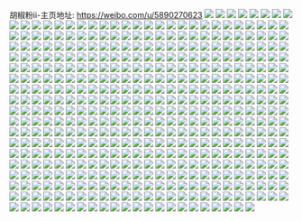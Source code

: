 胡椒粉ii-主页地址: https://weibo.com/u/5890270623 
![](https://wx4.sinaimg.cn/mw2000/006qCYsTgy1h9kt9jxb2ij324x2uk4qs.jpg) 
![](https://wx4.sinaimg.cn/mw2000/006qCYsTgy1h9kt9mw8ahj32c03404qu.jpg) 
![](https://wx4.sinaimg.cn/mw2000/006qCYsTgy1h9kt9hlhpkj32c0340qva.jpg) 
![](https://wx4.sinaimg.cn/mw2000/006qCYsTgy1h9kt9wkk4uj32c03404qr.jpg) 
![](https://wx4.sinaimg.cn/mw2000/006qCYsTgy1h9kt9yufm5j32c0340qv7.jpg) 
![](https://wx4.sinaimg.cn/mw2000/006qCYsTgy1h9kt9eafwaj32c03404qr.jpg) 
![](https://wx4.sinaimg.cn/mw2000/006qCYsTgy1h9kta0xnn4j32c0340qv6.jpg) 
![](https://wx4.sinaimg.cn/mw2000/006qCYsTgy1h8tg14i1ljj32c0340nnf.jpg) 
![](https://wx4.sinaimg.cn/mw2000/006qCYsTgy1h801ask1x7j33402c0e83.jpg) 
![](https://wx4.sinaimg.cn/mw2000/006qCYsTgy1h801avywumj32c03404qq.jpg) 
![](https://wx4.sinaimg.cn/mw2000/006qCYsTgy1h801be5ppuj31sc2e6u0x.jpg) 
![](https://wx4.sinaimg.cn/mw2000/006qCYsTgy1h801bifdo8j33402c0qv5.jpg) 
![](https://wx4.sinaimg.cn/mw2000/006qCYsTgy1h7y38s5238j31lp2ukx6p.jpg) 
![](https://wx4.sinaimg.cn/mw2000/006qCYsTgy1h7y38qcumfj32c0340hdw.jpg) 
![](https://wx4.sinaimg.cn/mw2000/006qCYsTgy1h7y38bka9yj31nl2xxqv6.jpg) 
![](https://wx4.sinaimg.cn/mw2000/006qCYsTgy1h7svhq6y13j32c03404qr.jpg) 
![](https://wx4.sinaimg.cn/mw2000/006qCYsTgy1h7sv2fehdnj32c03404qt.jpg) 
![](https://wx4.sinaimg.cn/mw2000/006qCYsTgy1h7sv2iiv0qj32c0340u10.jpg) 
![](https://wx4.sinaimg.cn/mw2000/006qCYsTgy1h7sv2y7q5aj32dc35s4qv.jpg) 
![](https://wx4.sinaimg.cn/mw2000/006qCYsTgy1h7sv2u0tnoj32dc35se85.jpg) 
![](https://wx4.sinaimg.cn/mw2000/006qCYsTgy1h7sv32dif2j31sc2dsu0y.jpg) 
![](https://wx4.sinaimg.cn/mw2000/006qCYsTgy1h7sv2moa2zj32dc35sqv7.jpg) 
![](https://wx4.sinaimg.cn/mw2000/006qCYsTgy1h7sv38fqnyj32dc35sx6q.jpg) 
![](https://wx4.sinaimg.cn/mw2000/006qCYsTgy1h7sv3befkdj32dc35se84.jpg) 
![](https://wx4.sinaimg.cn/mw2000/006qCYsTgy1h7sv368b1oj32eo37k7wj.jpg) 
![](https://wx4.sinaimg.cn/mw2000/006qCYsTgy1h6vm6r45b7j32c0340x6s.jpg) 
![](https://wx4.sinaimg.cn/mw2000/006qCYsTgy1h6vm6t67buj31sc2dshdv.jpg) 
![](https://wx4.sinaimg.cn/mw2000/006qCYsTgy1h6vm6v55llj32c0340kjn.jpg) 
![](https://wx4.sinaimg.cn/mw2000/006qCYsTgy1h6p3v0lx16j30u0140jxe.jpg) 
![](https://wx4.sinaimg.cn/mw2000/006qCYsTgy1h6p3uzzuhcj30pp0ppdmi.jpg) 
![](https://wx4.sinaimg.cn/mw2000/006qCYsTgy1h6p3uz65j6j30vb15rk9u.jpg) 
![](https://wx4.sinaimg.cn/mw2000/006qCYsTgy1h6p3uucm1wj30rk10r40i.jpg) 
![](https://wx4.sinaimg.cn/mw2000/006qCYsTgy1h6p3uvjfbwj30x7189ncj.jpg) 
![](https://wx4.sinaimg.cn/mw2000/006qCYsTgy1h6p3uxkzg3j30v20v2nao.jpg) 
![](https://wx4.sinaimg.cn/mw2000/006qCYsTgy1h6p3upjnufj311w1ei7kx.jpg) 
![](https://wx4.sinaimg.cn/mw2000/006qCYsTgy1h6p3uryqwdj319i1oo1kx.jpg) 
![](https://wx4.sinaimg.cn/mw2000/006qCYsTgy1h6p3utl8x8j31kt23nwl9.jpg) 
![](https://wx4.sinaimg.cn/mw2000/006qCYsTgy1h6p3v31u6jj32c0340kjm.jpg) 
![](https://wx4.sinaimg.cn/mw2000/006qCYsTgy1h69nd0rzy4j321n2q74qr.jpg) 
![](https://wx4.sinaimg.cn/mw2000/006qCYsTgy1h69nctli17j32c0340kjm.jpg) 
![](https://wx4.sinaimg.cn/mw2000/006qCYsTgy1h69nd2r3jej31va2hq7wi.jpg) 
![](https://wx4.sinaimg.cn/mw2000/006qCYsTgy1h69nd57s9sj32c033v7rq.jpg) 
![](https://wx4.sinaimg.cn/mw2000/006qCYsTgy1h69nddjgi7j32c0340x6s.jpg) 
![](https://wx4.sinaimg.cn/mw2000/006qCYsTgy1h69nda8c2xj32c03401kz.jpg) 
![](https://wx4.sinaimg.cn/mw2000/006qCYsTgy1h69ndoe6tgj30ww1dcttf.jpg) 
![](https://wx4.sinaimg.cn/mw2000/006qCYsTgy1h69ndgpbtej32c0340hdv.jpg) 
![](https://wx4.sinaimg.cn/mw2000/006qCYsTgy1h69ndk62ypj32c0340npg.jpg) 
![](https://wx4.sinaimg.cn/mw2000/006qCYsTgy1h69ndmc9uxj30ww1dc7k4.jpg) 
![](https://wx4.sinaimg.cn/mw2000/006qCYsTgy1h661wnkad3j32c0340hdv.jpg) 
![](https://wx4.sinaimg.cn/mw2000/006qCYsTgy1h661shgtz6j32c0340x6q.jpg) 
![](https://wx4.sinaimg.cn/mw2000/006qCYsTgy1h661snfuvrj32c0340e82.jpg) 
![](https://wx4.sinaimg.cn/mw2000/006qCYsTgy1h661wqqvyfj32c0340kjn.jpg) 
![](https://wx4.sinaimg.cn/mw2000/006qCYsTgy1h661xw00f4j32dq36c1l0.jpg) 
![](https://wx4.sinaimg.cn/mw2000/006qCYsTgy1h661xqzg09j326x2x8x6s.jpg) 
![](https://wx4.sinaimg.cn/mw2000/006qCYsTgy1h661sjlvadj32c0340u0z.jpg) 
![](https://wx4.sinaimg.cn/mw2000/006qCYsTgy1h661wtms3hj33402c0hdv.jpg) 
![](https://wx4.sinaimg.cn/mw2000/006qCYsTgy1h661xxqlmej32c0340kjn.jpg) 
![](https://wx4.sinaimg.cn/mw2000/006qCYsTgy1h661sm7h6wj31j31j3wyv.jpg) 
![](https://wx4.sinaimg.cn/mw2000/006qCYsTgy1h661slll2qj32c0340kjm.jpg) 
![](https://wx4.sinaimg.cn/mw2000/006qCYsTly1h5mrgesqu2j322m2rihdu.jpg) 
![](https://wx4.sinaimg.cn/mw2000/006qCYsTly1h5mrgcu7mzj32c0340x6q.jpg) 
![](https://wx4.sinaimg.cn/mw2000/006qCYsTly1h5mrgigqa2j32c0340e84.jpg) 
![](https://wx4.sinaimg.cn/mw2000/006qCYsTly1h5mrgayre7j32c0340b2b.jpg) 
![](https://wx4.sinaimg.cn/mw2000/006qCYsTly1h5mrcrwhd6j31sc2dsnpf.jpg) 
![](https://wx4.sinaimg.cn/mw2000/006qCYsTly1h5mrcss0ixj30t1193tsb.jpg) 
![](https://wx4.sinaimg.cn/mw2000/006qCYsTly1h5mrcpwvt9j32c0340npg.jpg) 
![](https://wx4.sinaimg.cn/mw2000/006qCYsTly1h5mrcwcjdrj31vi2i0kjm.jpg) 
![](https://wx4.sinaimg.cn/mw2000/006qCYsTly1h5mrcuodorj31o02yo1l0.jpg) 
![](https://wx4.sinaimg.cn/mw2000/006qCYsTly1h5mrdman52j32c0340u10.jpg) 
![](https://wx4.sinaimg.cn/mw2000/006qCYsTly1h5mrcywkopj32c0340hdv.jpg) 
![](https://wx4.sinaimg.cn/mw2000/006qCYsTly1h5mrd0p605j33402c0hdu.jpg) 
![](https://wx4.sinaimg.cn/mw2000/006qCYsTly1h5mrcn83skj32c0340npe.jpg) 
![](https://wx4.sinaimg.cn/mw2000/006qCYsTgy1h3cus53lm4j31sc2ds4qp.jpg) 
![](https://wx4.sinaimg.cn/mw2000/006qCYsTgy1h3cus1dc5ej312v1ftn8m.jpg) 
![](https://wx4.sinaimg.cn/mw2000/006qCYsTgy1h3cus71uvbj32c0340u0x.jpg) 
![](https://wx4.sinaimg.cn/mw2000/006qCYsTgy1h3cusgxtn7j32c0340e82.jpg) 
![](https://wx4.sinaimg.cn/mw2000/006qCYsTgy1h3cus3jwtjj31sc2ds1ky.jpg) 
![](https://wx4.sinaimg.cn/mw2000/006qCYsTgy1h3cusk56qhj32c03407wi.jpg) 
![](https://wx4.sinaimg.cn/mw2000/006qCYsTgy1h3cusmm5zlj32c0340e81.jpg) 
![](https://wx4.sinaimg.cn/mw2000/006qCYsTgy1h3cus97q1dj33402c0e83.jpg) 
![](https://wx4.sinaimg.cn/mw2000/006qCYsTgy1h1dxshlniyj30wi0vw777.jpg) 
![](https://wx4.sinaimg.cn/mw2000/006qCYsTgy1h1dxsgvxycj33402c0npd.jpg) 
![](https://wx4.sinaimg.cn/mw2000/006qCYsTgy1h1dxz3i9v1j30wi1ycgtq.jpg) 
![](https://wx4.sinaimg.cn/mw2000/006qCYsTgy1h0xtmc4zwjj31sc2dsu0y.jpg) 
![](https://wx4.sinaimg.cn/mw2000/006qCYsTgy1h0xtmay0idj31sc2dsu0y.jpg) 
![](https://wx4.sinaimg.cn/mw2000/006qCYsTgy1h0xtm9g3i6j31cb20gqv5.jpg) 
![](https://wx4.sinaimg.cn/mw2000/006qCYsTgy1h0xtml1qtdj32c0340x6p.jpg) 
![](https://wx4.sinaimg.cn/mw2000/006qCYsTgy1h0xtmm2rx3j33402c0u0x.jpg) 
![](https://wx4.sinaimg.cn/mw2000/006qCYsTgy1h0xtmhvurij32c03401kz.jpg) 
![](https://wx4.sinaimg.cn/mw2000/006qCYsTgy1h0xtmgmyyyj32c0340x6t.jpg) 
![](https://wx4.sinaimg.cn/mw2000/006qCYsTgy1h0xtmjovkmj32c0340u0z.jpg) 
![](https://wx4.sinaimg.cn/mw2000/006qCYsTgy1h0xtmeg0x8j32c03401l1.jpg) 
![](https://wx4.sinaimg.cn/mw2000/006qCYsTgy1gw6vqdzg0wj32c0340u0z.jpg) 
![](https://wx4.sinaimg.cn/mw2000/006qCYsTgy1gw6vqibdnuj32c0340npf.jpg) 
![](https://wx4.sinaimg.cn/mw2000/006qCYsTgy1gw6vqkx3z3j32c0340x6r.jpg) 
![](https://wx4.sinaimg.cn/mw2000/006qCYsTgy1gw6vqgi8m0j32c0340x6r.jpg) 
![](https://wx4.sinaimg.cn/mw2000/006qCYsTgy1gvqkglizn0j63402c0b2b02.jpg) 
![](https://wx4.sinaimg.cn/mw2000/006qCYsTgy1gvqkgrybekj61dc0ww7a202.jpg) 
![](https://wx4.sinaimg.cn/mw2000/006qCYsTgy1gvqkgn4n8nj63402c01kz02.jpg) 
![](https://wx4.sinaimg.cn/mw2000/006qCYsTgy1gvqkgoakx8j63402c0x6p02.jpg) 
![](https://wx4.sinaimg.cn/mw2000/006qCYsTgy1gvqkgj63ewj63242al4qr02.jpg) 
![](https://wx4.sinaimg.cn/mw2000/006qCYsTgy1gvqkgqigcjj63402c07wi02.jpg) 
![](https://wx4.sinaimg.cn/mw2000/006qCYsTgy1gvqkgtuy2yj63401r01kz02.jpg) 
![](https://wx4.sinaimg.cn/mw2000/006qCYsTgy1gvqkgk5a9rj63402c0hdt02.jpg) 
![](https://wx4.sinaimg.cn/mw2000/006qCYsTgy1gvqkgv5cz0j62tc240npe02.jpg) 
![](https://wx4.sinaimg.cn/mw2000/006qCYsTgy1gv4ecrw33wj63402c0x6q02.jpg) 
![](https://wx4.sinaimg.cn/mw2000/006qCYsTgy1gv4ec7jq7kj63402c0qv502.jpg) 
![](https://wx4.sinaimg.cn/mw2000/006qCYsTgy1gv4ebmdywnj62c034tqv702.jpg) 
![](https://wx4.sinaimg.cn/mw2000/006qCYsTgy1gv4ecnytlkj63402c01kz02.jpg) 
![](https://wx4.sinaimg.cn/mw2000/006qCYsTgy1gv4ebpe4f9j63402c0hdv02.jpg) 
![](https://wx4.sinaimg.cn/mw2000/006qCYsTgy1gv4ebt6fvvj63402c07wi02.jpg) 
![](https://wx4.sinaimg.cn/mw2000/006qCYsTgy1gv4eby622qj62c03401l002.jpg) 
![](https://wx4.sinaimg.cn/mw2000/006qCYsTgy1gv4eckrog4j62c0340kjo02.jpg) 
![](https://wx4.sinaimg.cn/mw2000/006qCYsTgy1gv4ecg4q9kj62c03407wi02.jpg) 
![](https://wx4.sinaimg.cn/mw2000/006qCYsTgy1gv4eertbzhj62c03401kz02.jpg) 
![](https://wx4.sinaimg.cn/mw2000/006qCYsTgy1gv2go6mdkrj61o0280hdt02.jpg) 
![](https://wx4.sinaimg.cn/mw2000/006qCYsTgy1gv2gknvcmej62c033y7wi02.jpg) 
![](https://wx4.sinaimg.cn/mw2000/006qCYsTgy1gv2gkmlxamj62c033ynpe02.jpg) 
![](https://wx4.sinaimg.cn/mw2000/006qCYsTgy1gv2gkl2pi1j61yl2six6p02.jpg) 
![](https://wx4.sinaimg.cn/mw2000/006qCYsTgy1gv2gkzxtjkj62xs27c4qr02.jpg) 
![](https://wx4.sinaimg.cn/mw2000/006qCYsTgy1gv2gkjy61xj626u2x47wi02.jpg) 
![](https://wx4.sinaimg.cn/mw2000/006qCYsTgy1gv2gkvdfkpj62c0340u0y02.jpg) 
![](https://wx4.sinaimg.cn/mw2000/006qCYsTgy1gv2gkp5m5fj63402c07wh02.jpg) 
![](https://wx4.sinaimg.cn/mw2000/006qCYsTgy1gv2gkxwtqyj63402c0u0y02.jpg) 
![](https://wx4.sinaimg.cn/mw2000/006qCYsTgy1gv2go5iperj61o0280e8102.jpg) 
![](https://wx4.sinaimg.cn/mw2000/006qCYsTgy1guxotcj2j4j62c03407wh02.jpg) 
![](https://wx4.sinaimg.cn/mw2000/006qCYsTgy1guxotgrp8bj62c03404qp02.jpg) 
![](https://wx4.sinaimg.cn/mw2000/006qCYsTgy1guxotem3dtj63402c04p802.jpg) 
![](https://wx4.sinaimg.cn/mw2000/006qCYsTgy1guxota5ml0j62c0340npd02.jpg) 
![](https://wx4.sinaimg.cn/mw2000/006qCYsTgy1guomeoivuej62c0340qv602.jpg) 
![](https://wx4.sinaimg.cn/mw2000/006qCYsTgy1guomei2ff2j62c0340b2b02.jpg) 
![](https://wx4.sinaimg.cn/mw2000/006qCYsTgy1guomefgv65j62c0340npe02.jpg) 
![](https://wx4.sinaimg.cn/mw2000/006qCYsTgy1guomejzajmj62c0340b2a02.jpg) 
![](https://wx4.sinaimg.cn/mw2000/006qCYsTgy1guomed61lpj61sc2ds1kz02.jpg) 
![](https://wx4.sinaimg.cn/mw2000/006qCYsTgy1guomf2jhewj62c0340kjl02.jpg) 
![](https://wx4.sinaimg.cn/mw2000/006qCYsTgy1guo70muia3j635s2dcqv502.jpg) 
![](https://wx4.sinaimg.cn/mw2000/006qCYsTgy1guo70kxkloj62c02apkjm02.jpg) 
![](https://wx4.sinaimg.cn/mw2000/006qCYsTgy1guo70lsffoj60u019049m02.jpg) 
![](https://wx4.sinaimg.cn/mw2000/006qCYsTgy1guo70jlk8nj62a12iix6q02.jpg) 
![](https://wx4.sinaimg.cn/mw2000/006qCYsTgy1gudugglq8fj62c0340e8302.jpg) 
![](https://wx4.sinaimg.cn/mw2000/006qCYsTgy1gudug5fqosj62572qgx6q02.jpg) 
![](https://wx4.sinaimg.cn/mw2000/006qCYsTgy1gudug2f696j63402c04qt02.jpg) 
![](https://wx4.sinaimg.cn/mw2000/006qCYsTgy1gscy1qd8syj31sc2dshdu.jpg) 
![](https://wx4.sinaimg.cn/mw2000/006qCYsTgy1gscy1u6veuj32c0340b2a.jpg) 
![](https://wx4.sinaimg.cn/mw2000/006qCYsTgy1gscy60qp2mj31sc2dskjm.jpg) 
![](https://wx4.sinaimg.cn/mw2000/006qCYsTgy1gscy20e2qlj31u728vkjl.jpg) 
![](https://wx4.sinaimg.cn/mw2000/006qCYsTgy1gscy1x1khmj33402c04qq.jpg) 
![](https://wx4.sinaimg.cn/mw2000/006qCYsTgy1gscy22biwgj30rs15oawo.jpg) 
![](https://wx4.sinaimg.cn/mw2000/006qCYsTgy1gscy24fzc5j32c0340x6p.jpg) 
![](https://wx4.sinaimg.cn/mw2000/006qCYsTgy1gscy1oo9q1j33402c0nph.jpg) 
![](https://wx4.sinaimg.cn/mw2000/006qCYsTgy1gscy1rwioaj31sc2dsu0y.jpg) 
![](https://wx4.sinaimg.cn/mw2000/006qCYsTgy1gscy1k6u1qj33402c01l1.jpg) 
![](https://wx4.sinaimg.cn/mw2000/006qCYsTgy1gscy1m2bv7j32c03404qr.jpg) 
![](https://wx4.sinaimg.cn/mw2000/006qCYsTgy1gscya9lkplj32c0340e84.jpg) 
![](https://wx4.sinaimg.cn/mw2000/006qCYsTgy1gscyaz22gbj32c03407wj.jpg) 
![](https://wx4.sinaimg.cn/mw2000/006qCYsTgy1gscyadc9skj32c03401l1.jpg) 
![](https://wx4.sinaimg.cn/mw2000/006qCYsTgy1gs50sn61ztj33402c0kjm.jpg) 
![](https://wx4.sinaimg.cn/mw2000/006qCYsTgy1gs50syvafvj33402c0b2b.jpg) 
![](https://wx4.sinaimg.cn/mw2000/006qCYsTgy1gs50sp5lxsj30mx0ni43z.jpg) 
![](https://wx4.sinaimg.cn/mw2000/006qCYsTgy1gs50ryeygjj31tp2f91ky.jpg) 
![](https://wx4.sinaimg.cn/mw2000/006qCYsTgy1gs50sabp67j33402c07wj.jpg) 
![](https://wx4.sinaimg.cn/mw2000/006qCYsTgy1gs50rur8srj62c0340hdu02.jpg) 
![](https://wx4.sinaimg.cn/mw2000/006qCYsTgy1gs50suvbmdj33402c0b2a.jpg) 
![](https://wx4.sinaimg.cn/mw2000/006qCYsTgy1gs5124my2jj33402c01al.jpg) 
![](https://wx4.sinaimg.cn/mw2000/006qCYsTgy1gs50yljxekj31sc2dskjl.jpg) 
![](https://wx4.sinaimg.cn/mw2000/006qCYsTgy1gs1rgys3gej32c0340e83.jpg) 
![](https://wx4.sinaimg.cn/mw2000/006qCYsTgy1gs1rh7s5saj33402c0npe.jpg) 
![](https://wx4.sinaimg.cn/mw2000/006qCYsTgy1gs1rgmyuz8j33402c0hdv.jpg) 
![](https://wx4.sinaimg.cn/mw2000/006qCYsTgy1gs1rgu0ictj33402c0e82.jpg) 
![](https://wx4.sinaimg.cn/mw2000/006qCYsTgy1gs1rhezekhj31o0280u0x.jpg) 
![](https://wx4.sinaimg.cn/mw2000/006qCYsTgy1gs1rhcbdb2j33402c04qq.jpg) 
![](https://wx4.sinaimg.cn/mw2000/006qCYsTgy1gs1rh3yp1kj32c0340kjl.jpg) 
![](https://wx4.sinaimg.cn/mw2000/006qCYsTgy1gs1rh174iaj32c0292b29.jpg) 
![](https://wx4.sinaimg.cn/mw2000/006qCYsTgy1gs1rghomgwj33402c0x6p.jpg) 
![](https://wx4.sinaimg.cn/mw2000/006qCYsTgy1gqtnkukdmvj33402c0x6t.jpg) 
![](https://wx4.sinaimg.cn/mw2000/006qCYsTgy1gqtnkl69zpj33402c07wi.jpg) 
![](https://wx4.sinaimg.cn/mw2000/006qCYsTgy1gqtnkoboi7j33402c0u10.jpg) 
![](https://wx4.sinaimg.cn/mw2000/006qCYsTgy1gqtnif4r4xj33402c0hdu.jpg) 
![](https://wx4.sinaimg.cn/mw2000/006qCYsTgy1gqtni3jhouj32c033ykjm.jpg) 
![](https://wx4.sinaimg.cn/mw2000/006qCYsTgy1gqtni7k8jxj32qd24gx6p.jpg) 
![](https://wx4.sinaimg.cn/mw2000/006qCYsTgy1gqtnkxd0zgj33402c07wj.jpg) 
![](https://wx4.sinaimg.cn/mw2000/006qCYsTgy1gqtnic58duj32ds1sg4qp.jpg) 
![](https://wx4.sinaimg.cn/mw2000/006qCYsTgy1gqtniakwrhj31sc2dsx6p.jpg) 
![](https://wx4.sinaimg.cn/mw2000/006qCYsTgy1gqtnkvtl1kj33402c0b2a.jpg) 
![](https://wx4.sinaimg.cn/mw2000/006qCYsTgy1gqqebjnop8j33402c0b29.jpg) 
![](https://wx4.sinaimg.cn/mw2000/006qCYsTgy1gqqebrg8hcj33402c0e81.jpg) 
![](https://wx4.sinaimg.cn/mw2000/006qCYsTgy1gqqebpsyqlj33402c0e81.jpg) 
![](https://wx4.sinaimg.cn/mw2000/006qCYsTgy1gqqebod3qkj32ds1scb29.jpg) 
![](https://wx4.sinaimg.cn/mw2000/006qCYsTgy1gqqebm7f2zj32jw1wyqv5.jpg) 
![](https://wx4.sinaimg.cn/mw2000/006qCYsTgy1gqqebnie5kj32ds1sce81.jpg) 
![](https://wx4.sinaimg.cn/mw2000/006qCYsTgy1gqqebsq29uj32c0340u0x.jpg) 
![](https://wx4.sinaimg.cn/mw2000/006qCYsTgy1gqqec85t6yj33402c0dqe.jpg) 
![](https://wx4.sinaimg.cn/mw2000/006qCYsTgy1gqqebksa2bj33402c0u0x.jpg) 
![](https://wx4.sinaimg.cn/mw2000/006qCYsTgy1gqqebuifyfj33402c0kjn.jpg) 
![](https://wx4.sinaimg.cn/mw2000/006qCYsTgy1gqqebvv1lrj33402c04qp.jpg) 
![](https://wx4.sinaimg.cn/mw2000/006qCYsTgy1gqqec02erxj33402c0b2a.jpg) 
![](https://wx4.sinaimg.cn/mw2000/006qCYsTgy1gqqec2lhogj33402c0qv5.jpg) 
![](https://wx4.sinaimg.cn/mw2000/006qCYsTgy1gq7u2kucjqj32c71r517t.jpg) 
![](https://wx4.sinaimg.cn/mw2000/006qCYsTgy1gq7u2j7bmyj320y2u5hdt.jpg) 
![](https://wx4.sinaimg.cn/mw2000/006qCYsTgy1gq7u28h0vij33402c0npe.jpg) 
![](https://wx4.sinaimg.cn/mw2000/006qCYsTgy1gq7u2d7rkij32c0340hdu.jpg) 
![](https://wx4.sinaimg.cn/mw2000/006qCYsTgy1gq7u2gm0ggj32c0340qv6.jpg) 
![](https://wx4.sinaimg.cn/mw2000/006qCYsTgy1gq7u2ate1kj33402c01kx.jpg) 
![](https://wx4.sinaimg.cn/mw2000/006qCYsTgy1gq259bk87oj32c0340qv5.jpg) 
![](https://wx4.sinaimg.cn/mw2000/006qCYsTgy1gq259e7oe2j32c0340qv5.jpg) 
![](https://wx4.sinaimg.cn/mw2000/006qCYsTgy1gq259ylk0ej32c0340npd.jpg) 
![](https://wx4.sinaimg.cn/mw2000/006qCYsTgy1gq2599q75xj32c0340u0x.jpg) 
![](https://wx4.sinaimg.cn/mw2000/006qCYsTgy1gq259jdtigj33402c0e81.jpg) 
![](https://wx4.sinaimg.cn/mw2000/006qCYsTgy1gq259hfkr8j32c03407wj.jpg) 
![](https://wx4.sinaimg.cn/mw2000/006qCYsTgy1gq259m3bdej32c0340u0y.jpg) 
![](https://wx4.sinaimg.cn/mw2000/006qCYsTgy1gq259ns2raj31rj2gykjl.jpg) 
![](https://wx4.sinaimg.cn/mw2000/006qCYsTgy1gq259pj8ulj31pf2ed4gl.jpg) 
![](https://wx4.sinaimg.cn/mw2000/006qCYsTgy1gpmvgovqnfj31sg2ds1fq.jpg) 
![](https://wx4.sinaimg.cn/mw2000/006qCYsTgy1gpmvgiiy8bj31qp2bl4k0.jpg) 
![](https://wx4.sinaimg.cn/mw2000/006qCYsTgy1gpmvgm4mczj31l72ds7ok.jpg) 
![](https://wx4.sinaimg.cn/mw2000/006qCYsTgy1gpjfag6xiuj33402c0kjl.jpg) 
![](https://wx4.sinaimg.cn/mw2000/006qCYsTgy1gpjfahr3hyj32c0340e81.jpg) 
![](https://wx4.sinaimg.cn/mw2000/006qCYsTgy1gpjfaej16kj33402c0b29.jpg) 
![](https://wx4.sinaimg.cn/mw2000/006qCYsTgy1gpjfakeqaaj313b17ik19.jpg) 
![](https://wx4.sinaimg.cn/mw2000/006qCYsTgy1gpjfalq41tj31eg1yyb29.jpg) 
![](https://wx4.sinaimg.cn/mw2000/006qCYsTgy1gpjfajpqvnj33402c01ky.jpg) 
![](https://wx4.sinaimg.cn/mw2000/006qCYsTgy1gozqpzwds0j33402c04qr.jpg) 
![](https://wx4.sinaimg.cn/mw2000/006qCYsTgy1gozqm0g8m1j33402c0x6q.jpg) 
![](https://wx4.sinaimg.cn/mw2000/006qCYsTgy1gozql91suaj33402c0x6p.jpg) 
![](https://wx4.sinaimg.cn/mw2000/006qCYsTgy1gozqlgmskpj32801o0e82.jpg) 
![](https://wx4.sinaimg.cn/mw2000/006qCYsTgy1gozqlusuq0j33402c04qq.jpg) 
![](https://wx4.sinaimg.cn/mw2000/006qCYsTgy1gozqlctmc8j32801o01ky.jpg) 
![](https://wx4.sinaimg.cn/mw2000/006qCYsTgy1gozqlqkm9yj33402c01kz.jpg) 
![](https://wx4.sinaimg.cn/mw2000/006qCYsTgy1gozqpuu6dlj31hc0u0quo.jpg) 
![](https://wx4.sinaimg.cn/mw2000/006qCYsTgy1gozqlkpgeaj33402c01ky.jpg) 
![](https://wx4.sinaimg.cn/mw2000/006qCYsTly1gnxseohr3nj31sg2ds1ky.jpg) 
![](https://wx4.sinaimg.cn/mw2000/006qCYsTly1gnxsemq5ggj31sg2dsx6p.jpg) 
![](https://wx4.sinaimg.cn/mw2000/006qCYsTly1gnxsejf36gj31sg2dsx6p.jpg) 
![](https://wx4.sinaimg.cn/mw2000/006qCYsTly1gnxseljwspj31sg2ds1ky.jpg) 
![](https://wx4.sinaimg.cn/mw2000/006qCYsTly1gnxnmf9mixj326i2wp1kz.jpg) 
![](https://wx4.sinaimg.cn/mw2000/006qCYsTly1gnxnmu1morj33402c0b29.jpg) 
![](https://wx4.sinaimg.cn/mw2000/006qCYsTly1gnxnmqlohbj32732xhx6q.jpg) 
![](https://wx4.sinaimg.cn/mw2000/006qCYsTgy1gnna4r5rd6j31uc1acb2e.jpg) 
![](https://wx4.sinaimg.cn/mw2000/006qCYsTgy1gngado6o3dj32c0340e82.jpg) 
![](https://wx4.sinaimg.cn/mw2000/006qCYsTgy1gngaeoqks5j32c03407wh.jpg) 
![](https://wx4.sinaimg.cn/mw2000/006qCYsTgy1gngaf5knb7j33402c0kjl.jpg) 
![](https://wx4.sinaimg.cn/mw2000/006qCYsTgy1gngaeqzhitj32c0340qv5.jpg) 
![](https://wx4.sinaimg.cn/mw2000/006qCYsTgy1gngae9b3a8j31sc2ds7wj.jpg) 
![](https://wx4.sinaimg.cn/mw2000/006qCYsTgy1gngaf8967gj32c0340qv9.jpg) 
![](https://wx4.sinaimg.cn/mw2000/006qCYsTgy1gngaenbu5bj32c0340qv5.jpg) 
![](https://wx4.sinaimg.cn/mw2000/006qCYsTgy1gngaejcf7sj32c0340b2c.jpg) 
![](https://wx4.sinaimg.cn/mw2000/006qCYsTgy1gngadf3xxij32c0340x6t.jpg) 
![](https://wx4.sinaimg.cn/mw2000/006qCYsTgy1gngaeuidu0j30rs224e4u.jpg) 
![](https://wx4.sinaimg.cn/mw2000/006qCYsTgy1gngaet6w2gj33402c01kx.jpg) 
![](https://wx4.sinaimg.cn/mw2000/006qCYsTgy1gngaeznib5j32802yoe84.jpg) 
![](https://wx4.sinaimg.cn/mw2000/006qCYsTgy1gngaf409j6j320q2oye83.jpg) 
![](https://wx4.sinaimg.cn/mw2000/006qCYsTgy1gngaewk3amj33402c04qq.jpg) 
![](https://wx4.sinaimg.cn/mw2000/006qCYsTgy1gngaf21gvxj32c0340kjq.jpg) 
![](https://wx4.sinaimg.cn/mw2000/006qCYsTgy1gngaelxw7zj32o03k0e86.jpg) 
![](https://wx4.sinaimg.cn/mw2000/006qCYsTgy1gngadsrcbqj30on1hc4qp.jpg) 
![](https://wx4.sinaimg.cn/mw2000/006qCYsTgy1gn1711om10j32c0340qv6.jpg) 
![](https://wx4.sinaimg.cn/mw2000/006qCYsTgy1gn170mhe1pj32c0340hdu.jpg) 
![](https://wx4.sinaimg.cn/mw2000/006qCYsTgy1gn16zvvw3yj323l2ss7wi.jpg) 
![](https://wx4.sinaimg.cn/mw2000/006qCYsTgy1gn1708icamj31z42tbb2a.jpg) 
![](https://wx4.sinaimg.cn/mw2000/006qCYsTgy1gn1724px3pj31sg2dskjm.jpg) 
![](https://wx4.sinaimg.cn/mw2000/006qCYsTgy1gn172h8d55j31sg2dsb2a.jpg) 
![](https://wx4.sinaimg.cn/mw2000/006qCYsTgy1gn1719hysdj32c0340hdt.jpg) 
![](https://wx4.sinaimg.cn/mw2000/006qCYsTgy1gn171j8jlfj32c0340kjl.jpg) 
![](https://wx4.sinaimg.cn/mw2000/006qCYsTgy1gn171qxfetj32c0340e81.jpg) 
![](https://wx4.sinaimg.cn/mw2000/006qCYsTgy1gmgkjw7vuzj326u2x4e83.jpg) 
![](https://wx4.sinaimg.cn/mw2000/006qCYsTgy1gmgkjzvdg0j33402c0qv6.jpg) 
![](https://wx4.sinaimg.cn/mw2000/006qCYsTgy1gmgkjxx223j32112rg7wi.jpg) 
![](https://wx4.sinaimg.cn/mw2000/006qCYsTgy1gmgkk4a47ej33402c04qq.jpg) 
![](https://wx4.sinaimg.cn/mw2000/006qCYsTgy1gmgkjrlxcsj33402c0kjn.jpg) 
![](https://wx4.sinaimg.cn/mw2000/006qCYsTgy1gmgkk1ue17j33402c0b2a.jpg) 
![](https://wx4.sinaimg.cn/mw2000/006qCYsTgy1gmgkjou7t1j32c0340npf.jpg) 
![](https://wx4.sinaimg.cn/mw2000/006qCYsTgy1gmgkjui31bj31sc2ds4qq.jpg) 
![](https://wx4.sinaimg.cn/mw2000/006qCYsTgy1gmgkjswwsxj31sg2dskjl.jpg) 
![](https://wx4.sinaimg.cn/mw2000/006qCYsTgy1gm4pbaonppj30rs4mpqv5.jpg) 
![](https://wx4.sinaimg.cn/mw2000/006qCYsTgy1gm4pbbmiyuj30rs4mq1ky.jpg) 
![](https://wx4.sinaimg.cn/mw2000/006qCYsTgy1gm4pbd6rqoj30rs20fqkh.jpg) 
![](https://wx4.sinaimg.cn/mw2000/006qCYsTgy1gm4pbe4s66j30rs4mnkjl.jpg) 
![](https://wx4.sinaimg.cn/mw2000/006qCYsTgy1gm4pb9t82dj30rs3zlnpd.jpg) 
![](https://wx4.sinaimg.cn/mw2000/006qCYsTgy1gm4pbcscukj30rs1nlk6m.jpg) 
![](https://wx4.sinaimg.cn/mw2000/006qCYsTgy1gm4pbfg7xpj30rs36n4qp.jpg) 
![](https://wx4.sinaimg.cn/mw2000/006qCYsTgy1gm4pbepzz6j30rs2tvaxs.jpg) 
![](https://wx4.sinaimg.cn/mw2000/006qCYsTgy1gm4pbdk6zlj30rs1ab480.jpg) 
![](https://wx4.sinaimg.cn/mw2000/006qCYsTgy1glxyb3m1kpj31o02804qr.jpg) 
![](https://wx4.sinaimg.cn/mw2000/006qCYsTgy1glscyht8x5j30v90lxtf2.jpg) 
![](https://wx4.sinaimg.cn/mw2000/006qCYsTgy1glscygh0n9j30v90hz448.jpg) 
![](https://wx4.sinaimg.cn/mw2000/006qCYsTgy1glscyjqhnwj30v90jz0ye.jpg) 
![](https://wx4.sinaimg.cn/mw2000/006qCYsTgy1glscz04tcoj33402c0qpj.jpg) 
![](https://wx4.sinaimg.cn/mw2000/006qCYsTgy1glscywg1spj32c033yqv6.jpg) 
![](https://wx4.sinaimg.cn/mw2000/006qCYsTgy1glsd4q182yj33402c0b2c.jpg) 
![](https://wx4.sinaimg.cn/mw2000/006qCYsTgy1gle681ydowj32c02c07wj.jpg) 
![](https://wx4.sinaimg.cn/mw2000/006qCYsTgy1gle685feqbj32c02c0kjm.jpg) 
![](https://wx4.sinaimg.cn/mw2000/006qCYsTgy1gle688v5eoj33402c0u0z.jpg) 
![](https://wx4.sinaimg.cn/mw2000/006qCYsTgy1gle683p95zj31o01o0npd.jpg) 
![](https://wx4.sinaimg.cn/mw2000/006qCYsTgy1gl68gq7yioj30rs1a2dma.jpg) 
![](https://wx4.sinaimg.cn/mw2000/006qCYsTgy1gl2nsrhqb3j33401zmhdt.jpg) 
![](https://wx4.sinaimg.cn/mw2000/006qCYsTgy1gl2ntnpnktj32c02c0u0y.jpg) 
![](https://wx4.sinaimg.cn/mw2000/006qCYsTgy1gl2ntvm2ubj33402c07wh.jpg) 
![](https://wx4.sinaimg.cn/mw2000/006qCYsTgy1gl2nu0m0adj32c02c0h5n.jpg) 
![](https://wx4.sinaimg.cn/mw2000/006qCYsTgy1gky0jeyrrhj31o0280kjl.jpg) 
![](https://wx4.sinaimg.cn/mw2000/006qCYsTgy1gky0ja6slgj31o0280kjl.jpg) 
![](https://wx4.sinaimg.cn/mw2000/006qCYsTgy1gky0jbpvpnj31o0280npd.jpg) 
![](https://wx4.sinaimg.cn/mw2000/006qCYsTgy1gky0j8cft9j31o0280kjl.jpg) 
![](https://wx4.sinaimg.cn/mw2000/006qCYsTgy1gky0je6iozj31o0280kjl.jpg) 
![](https://wx4.sinaimg.cn/mw2000/006qCYsTgy1gky0jaz2hhj31fx1x8b29.jpg) 
![](https://wx4.sinaimg.cn/mw2000/006qCYsTgy1gkwwxmnkw9j321z2x67wh.jpg) 
![](https://wx4.sinaimg.cn/mw2000/006qCYsTgy1gkwwy00lfhj323k2y07wi.jpg) 
![](https://wx4.sinaimg.cn/mw2000/006qCYsTgy1gkwwydd8r9j32c0340e82.jpg) 
![](https://wx4.sinaimg.cn/mw2000/006qCYsTgy1gkwxdzty05j32c0340hdv.jpg) 
![](https://wx4.sinaimg.cn/mw2000/006qCYsTgy1gkwxdglskzj32c0340b2b.jpg) 
![](https://wx4.sinaimg.cn/mw2000/006qCYsTgy1gkwxcy7bogj32c0340u0x.jpg) 
![](https://wx4.sinaimg.cn/mw2000/006qCYsTgy1gkwx0i3ls5j31o0280npd.jpg) 
![](https://wx4.sinaimg.cn/mw2000/006qCYsTgy1gkwx3iihxpj31sc2dsnpb.jpg) 
![](https://wx4.sinaimg.cn/mw2000/006qCYsTgy1gkwx1nb4kej32c0340b2b.jpg) 
![](https://wx4.sinaimg.cn/mw2000/006qCYsTgy1gkwx0x5xw1j32c02c0npe.jpg) 
![](https://wx4.sinaimg.cn/mw2000/006qCYsTgy1gkwxl1t4jyj32c0340e81.jpg) 
![](https://wx4.sinaimg.cn/mw2000/006qCYsTgy1gkwxcmhezgj31r03401be.jpg) 
![](https://wx4.sinaimg.cn/mw2000/006qCYsTgy1gksje6xijtj31cu26n7wh.jpg) 
![](https://wx4.sinaimg.cn/mw2000/006qCYsTgy1gksje2ka4uj31pt2fkqv5.jpg) 
![](https://wx4.sinaimg.cn/mw2000/006qCYsTgy1gksje57yjoj31l72io4qq.jpg) 
![](https://wx4.sinaimg.cn/mw2000/006qCYsTgy1gksje7ht4xj315p1jgdwp.jpg) 
![](https://wx4.sinaimg.cn/mw2000/006qCYsTgy1gksje4b9y8j31i12iou0x.jpg) 
![](https://wx4.sinaimg.cn/mw2000/006qCYsTgy1gksje3951wj30x71go7h5.jpg) 
![](https://wx4.sinaimg.cn/mw2000/006qCYsTgy1gkq6dw3mtxj32c02c0x6p.jpg) 
![](https://wx4.sinaimg.cn/mw2000/006qCYsTgy1gkq6dxkperj32c02c0kjl.jpg) 
![](https://wx4.sinaimg.cn/mw2000/006qCYsTgy1gknpunx9gmj30rs15otq8.jpg) 
![](https://wx4.sinaimg.cn/mw2000/006qCYsTgy1gknpulkp2hj30rs15owuq.jpg) 
![](https://wx4.sinaimg.cn/mw2000/006qCYsTgy1gknq55lgarj30qq0hstdm.jpg) 
![](https://wx4.sinaimg.cn/mw2000/006qCYsTgy1gknq5956nkj334122ob2a.jpg) 
![](https://wx4.sinaimg.cn/mw2000/006qCYsTgy1gknq5ajfrbj30rs13dk8j.jpg) 
![](https://wx4.sinaimg.cn/mw2000/006qCYsTgy1gknq5sgny3j32c02c07wi.jpg) 
![](https://wx4.sinaimg.cn/mw2000/006qCYsTgy1gkfopjubj6j32c02c01l0.jpg) 
![](https://wx4.sinaimg.cn/mw2000/006qCYsTgy1gkfooyjkuyj32c01jzhdt.jpg) 
![](https://wx4.sinaimg.cn/mw2000/006qCYsTgy1gkfop9vg92j32c02c0npe.jpg) 
![](https://wx4.sinaimg.cn/mw2000/006qCYsTgy1gkfosla7bcj328i1ns7wh.jpg) 
![](https://wx4.sinaimg.cn/mw2000/006qCYsTgy1gkfosodp0uj30rs3341kx.jpg) 
![](https://wx4.sinaimg.cn/mw2000/006qCYsTgy1gkfop4okl0j30rs24g4qp.jpg) 
![](https://wx4.sinaimg.cn/mw2000/006qCYsTgy1gkfop0yqw3j30rs1xh4qp.jpg) 
![](https://wx4.sinaimg.cn/mw2000/006qCYsTgy1gkfosn1ecfj32c0340qv5.jpg) 
![](https://wx4.sinaimg.cn/mw2000/006qCYsTgy1gkfop2m31gj30rs1cmk7w.jpg) 
![](https://wx4.sinaimg.cn/mw2000/006qCYsTgy1gkeh9y5x1aj33402c0npi.jpg) 
![](https://wx4.sinaimg.cn/mw2000/006qCYsTgy1gkeh6fxk3ij33402c0npe.jpg) 
![](https://wx4.sinaimg.cn/mw2000/006qCYsTgy1gkeh6ca7ilj33402c07wm.jpg) 
![](https://wx4.sinaimg.cn/mw2000/006qCYsTgy1gkeh4nrjeaj32c0340u12.jpg) 
![](https://wx4.sinaimg.cn/mw2000/006qCYsTgy1gkeh3ze7jbj32c033ykjq.jpg) 
![](https://wx4.sinaimg.cn/mw2000/006qCYsTgy1gkeh4e4vnaj32801o0b2a.jpg) 
![](https://wx4.sinaimg.cn/mw2000/006qCYsTgy1gkeha338jpj333m2a6kjo.jpg) 
![](https://wx4.sinaimg.cn/mw2000/006qCYsTgy1gkeh868z6tj33402c0b2f.jpg) 
![](https://wx4.sinaimg.cn/mw2000/006qCYsTgy1gkeh9qok5uj313t1i1u0x.jpg) 
![](https://wx4.sinaimg.cn/mw2000/006qCYsTgy1gk2vrbbludj322o340u0y.jpg) 
![](https://wx4.sinaimg.cn/mw2000/006qCYsTgy1gk2vr4j4uaj311x1kwqr2.jpg) 
![](https://wx4.sinaimg.cn/mw2000/006qCYsTgy1gk2vr7puzfj31t2340hdu.jpg) 
![](https://wx4.sinaimg.cn/mw2000/006qCYsTgy1gk2vrv7uvoj33vv6dc7x1.jpg) 
![](https://wx4.sinaimg.cn/mw2000/006qCYsTgy1gjy6g70w5bj32c02c0tqd.jpg) 
![](https://wx4.sinaimg.cn/mw2000/006qCYsTgy1gjy6dfralaj32kk233qv5.jpg) 
![](https://wx4.sinaimg.cn/mw2000/006qCYsTgy1gjy6ddikocj32kc1qgb2a.jpg) 
![](https://wx4.sinaimg.cn/mw2000/006qCYsTgy1gjy6fhr2amj33402c0b29.jpg) 
![](https://wx4.sinaimg.cn/mw2000/006qCYsTgy1gjy6flrcp6j32c02c04k2.jpg) 
![](https://wx4.sinaimg.cn/mw2000/006qCYsTgy1gjy6foni8bj33402c01ky.jpg) 
![](https://wx4.sinaimg.cn/mw2000/006qCYsTgy1gjy6hokhxmj32c0340e84.jpg) 
![](https://wx4.sinaimg.cn/mw2000/006qCYsTgy1gjy6hfdcf1j30ms0lijyw.jpg) 
![](https://wx4.sinaimg.cn/mw2000/006qCYsTgy1gjy6hj4ehej32392sdhdv.jpg) 
![](https://wx4.sinaimg.cn/mw2000/006qCYsTgy1gjljfpk7p0j31cp1swe81.jpg) 
![](https://wx4.sinaimg.cn/mw2000/006qCYsTgy1gjljfte39mj30s214q7k7.jpg) 
![](https://wx4.sinaimg.cn/mw2000/006qCYsTgy1gjljfyfzcbj32c0340npe.jpg) 
![](https://wx4.sinaimg.cn/mw2000/006qCYsTgy1gjljfs69hsj31o0280kjl.jpg) 
![](https://wx4.sinaimg.cn/mw2000/006qCYsTgy1gjj7rvk1m9j30wm1hih34.jpg) 
![](https://wx4.sinaimg.cn/mw2000/006qCYsTgy1gjj7rx7djej31fh1wnb29.jpg) 
![](https://wx4.sinaimg.cn/mw2000/006qCYsTgy1gjj7rtymvmj319e1oi4oc.jpg) 
![](https://wx4.sinaimg.cn/mw2000/006qCYsTgy1gjj7ryg7urj318z18y7uf.jpg) 
![](https://wx4.sinaimg.cn/mw2000/006qCYsTgy1gjj7ruo4zej314e0ua45k.jpg) 
![](https://wx4.sinaimg.cn/mw2000/006qCYsTgy1gjj7s15xinj31o02807wi.jpg) 
![](https://wx4.sinaimg.cn/mw2000/006qCYsTgy1ginxjvibfhj33402c0qv7.jpg) 
![](https://wx4.sinaimg.cn/mw2000/006qCYsTgy1ginxjddau2j33402c01l0.jpg) 
![](https://wx4.sinaimg.cn/mw2000/006qCYsTgy1ginxjm7388j33402c0u0y.jpg) 
![](https://wx4.sinaimg.cn/mw2000/006qCYsTgy1ginxjegd0oj30v90mvzpe.jpg) 
![](https://wx4.sinaimg.cn/mw2000/006qCYsTgy1ginxjfiixgj30v90n2tg9.jpg) 
![](https://wx4.sinaimg.cn/mw2000/006qCYsTgy1ginxk14s7wj32uf24te82.jpg) 
![](https://wx4.sinaimg.cn/mw2000/006qCYsTly1ghva0kwj01j31cj1fp1kx.jpg) 
![](https://wx4.sinaimg.cn/mw2000/006qCYsTly1ghva0jnt2ij31o0280kjm.jpg) 
![](https://wx4.sinaimg.cn/mw2000/006qCYsTly1ghva0m2r7zj31ln1kmnpd.jpg) 
![](https://wx4.sinaimg.cn/mw2000/006qCYsTly1ghva0gq896j32c02bzkjm.jpg) 
![](https://wx4.sinaimg.cn/mw2000/006qCYsTly1ghva0hp5ikj316o1ku7wh.jpg) 
![](https://wx4.sinaimg.cn/mw2000/006qCYsTly1ghva0mwh34j32801o0har.jpg) 
![](https://wx4.sinaimg.cn/mw2000/006qCYsTly1gho5kek2paj30xs1ghwtr.jpg) 
![](https://wx4.sinaimg.cn/mw2000/006qCYsTly1ghesuninjuj31gd1joe81.jpg) 
![](https://wx4.sinaimg.cn/mw2000/006qCYsTly1ghesupgo9xj31mt1ntkjl.jpg) 
![](https://wx4.sinaimg.cn/mw2000/006qCYsTly1ghesurj4b8j31ec1j6e81.jpg) 
![](https://wx4.sinaimg.cn/mw2000/006qCYsTly1ghesulebr0j31is1ise81.jpg) 
![](https://wx4.sinaimg.cn/mw2000/006qCYsTly1ghdy5az3xgj31w820s4qp.jpg) 
![](https://wx4.sinaimg.cn/mw2000/006qCYsTly1ghdy59py99j31u92kz1ky.jpg) 
![](https://wx4.sinaimg.cn/mw2000/006qCYsTly1ghdyb6khd4j31lw1nvqow.jpg) 
![](https://wx4.sinaimg.cn/mw2000/006qCYsTly1gh26lezsn4j316o1kunls.jpg) 
![](https://wx4.sinaimg.cn/mw2000/006qCYsTly1ggn7sm54xdj31o0280e81.jpg) 
![](https://wx4.sinaimg.cn/mw2000/006qCYsTly1ggn7snbd9lj31o02801kx.jpg) 
![](https://wx4.sinaimg.cn/mw2000/006qCYsTly1ggn7sigrwcj31o02807wh.jpg) 
![](https://wx4.sinaimg.cn/mw2000/006qCYsTly1ggn7sk4yeyj322o340kjl.jpg) 
![](https://wx4.sinaimg.cn/mw2000/006qCYsTly1gfzuoel5xwj32c03407wi.jpg) 
![](https://wx4.sinaimg.cn/mw2000/006qCYsTly1gfjqkmjtloj31o0280npd.jpg) 
![](https://wx4.sinaimg.cn/mw2000/006qCYsTly1gfjqlx1xrvj31o0280e81.jpg) 
![](https://wx4.sinaimg.cn/mw2000/006qCYsTly1gfjqli18w5j31o0280e81.jpg) 
![](https://wx4.sinaimg.cn/mw2000/006qCYsTly1gfjqkv9bf8j31o0280e81.jpg) 
![](https://wx4.sinaimg.cn/mw2000/006qCYsTgy1gfir6eu060j31ie20jkjl.jpg) 
![](https://wx4.sinaimg.cn/mw2000/006qCYsTgy1gej2smoplzj30rs15oqlh.jpg) 
![](https://wx4.sinaimg.cn/mw2000/006qCYsTgy1gej2slmqrij30rs15nnjw.jpg) 
![](https://wx4.sinaimg.cn/mw2000/006qCYsTgy1gej2snwlchj30rs1lwkfo.jpg) 
![](https://wx4.sinaimg.cn/mw2000/006qCYsTgy1gej2kewzxcj316o1kux38.jpg) 
![](https://wx4.sinaimg.cn/mw2000/006qCYsTgy1ge8hxs94fqj32c0340qv5.jpg) 
![](https://wx4.sinaimg.cn/mw2000/006qCYsTgy1gczdfjeh7kj32ap1npx6p.jpg) 
![](https://wx4.sinaimg.cn/mw2000/006qCYsTgy1gcy2ohe004j31ex1exnf3.jpg) 
![](https://wx4.sinaimg.cn/mw2000/006qCYsTgy1gcy38rquvqj30c10c1q41.jpg) 
![](https://wx4.sinaimg.cn/mw2000/006qCYsTgy1gcy38remzrj30fp0fptah.jpg) 
![](https://wx4.sinaimg.cn/mw2000/006qCYsTgy1gcy2ogswufj31701lbngc.jpg) 
![](https://wx4.sinaimg.cn/mw2000/006qCYsTgy1gclkg1orbvj33402c0qv6.jpg) 
![](https://wx4.sinaimg.cn/mw2000/006qCYsTgy1gclkg01rzmj32c02c04qq.jpg) 
![](https://wx4.sinaimg.cn/mw2000/006qCYsTgy1gclkfyj94nj32c03401l0.jpg) 
![](https://wx4.sinaimg.cn/mw2000/006qCYsTgy1gbp8vlnua8j32c02c07wi.jpg) 
![](https://wx4.sinaimg.cn/mw2000/006qCYsTgy1gbn7ffq1vwj30v90v9whx.jpg) 
![](https://wx4.sinaimg.cn/mw2000/006qCYsTgy1gbimkrhtbkj30o88c0e82.jpg) 
![](https://wx4.sinaimg.cn/mw2000/006qCYsTgy1gba0oumb2tj33402c0tk8.jpg) 
![](https://wx4.sinaimg.cn/mw2000/006qCYsTly1gany979altj33402c0awz.jpg) 
![](https://wx4.sinaimg.cn/mw2000/006qCYsTly1gahbczujuij31o0280kjl.jpg) 
![](https://wx4.sinaimg.cn/mw2000/006qCYsTly1gahbcxnnymj31o0280npd.jpg) 
![](https://wx4.sinaimg.cn/mw2000/006qCYsTly1gahbd1vmztj31o0280qv5.jpg) 
![](https://wx4.sinaimg.cn/mw2000/006qCYsTly1ga8u27b9kpj33402c0npe.jpg) 
![](https://wx4.sinaimg.cn/mw2000/006qCYsTly1g9rsbtec22j31in20vx6p.jpg) 
![](https://wx4.sinaimg.cn/mw2000/006qCYsTly1g9rsby0ymxj31jw22ju0x.jpg) 
![](https://wx4.sinaimg.cn/mw2000/006qCYsTly1g9rsbvydu7j31jn227qv5.jpg) 
![](https://wx4.sinaimg.cn/mw2000/006qCYsTly1g9rsc0kkwrj31o027u4qq.jpg) 
![](https://wx4.sinaimg.cn/mw2000/006qCYsTly1g9qj98eqiej32c0340npd.jpg) 
![](https://wx4.sinaimg.cn/mw2000/006qCYsTly1g9qjb4xmrbj325s1mge81.jpg) 
![](https://wx4.sinaimg.cn/mw2000/006qCYsTly1g9qj8xpquzj32c0340aqz.jpg) 
![](https://wx4.sinaimg.cn/mw2000/006qCYsTly1g9qj91igrrj32c0340npd.jpg) 
![](https://wx4.sinaimg.cn/mw2000/006qCYsTly1g9qj99vvy8j31gg1xxb29.jpg) 
![](https://wx4.sinaimg.cn/mw2000/006qCYsTly1g9qjb2y0afj32c02c0e83.jpg) 
![](https://wx4.sinaimg.cn/mw2000/006qCYsTly1g9qj9451obj31o0280x6p.jpg) 
![](https://wx4.sinaimg.cn/mw2000/006qCYsTly1g9qj9bhux3j32mu1z4x6p.jpg) 
![](https://wx4.sinaimg.cn/mw2000/006qCYsTly1g9qj95r4ixj31o0280hdt.jpg) 
![](https://wx4.sinaimg.cn/mw2000/006qCYsTly1g9jsyx6vuhj327u1o0qv5.jpg) 
![](https://wx4.sinaimg.cn/mw2000/006qCYsTly1g9jsyyztkxj327u1o0npd.jpg) 
![](https://wx4.sinaimg.cn/mw2000/006qCYsTly1g9jsyy3n3pj31o027ub29.jpg) 
![](https://wx4.sinaimg.cn/mw2000/006qCYsTly1g6k0zdcsh2j3140140dm0.jpg) 
![](https://wx4.sinaimg.cn/mw2000/006qCYsTly1g6k0z95al4j31o0280x6q.jpg) 
![](https://wx4.sinaimg.cn/mw2000/006qCYsTly1g6k0zw8zivj33402c0wrl.jpg) 
![](https://wx4.sinaimg.cn/mw2000/006qCYsTly1g6k0zgbzloj32c0340u0x.jpg) 
![](https://wx4.sinaimg.cn/mw2000/006qCYsTly1g6k0z6ac6rj327u1o0kjl.jpg) 
![](https://wx4.sinaimg.cn/mw2000/006qCYsTly1g6k0zcqltsj32801o0b29.jpg) 
![](https://wx4.sinaimg.cn/mw2000/006qCYsTly1g6k2g6md4vj316w1scx1l.jpg) 
![](https://wx4.sinaimg.cn/mw2000/006qCYsTly1g6k0zj5p3nj31jd1jd4qq.jpg) 
![](https://wx4.sinaimg.cn/mw2000/006qCYsTly1g6k0z3zno3j31o027ub29.jpg) 
![](https://wx4.sinaimg.cn/mw2000/006qCYsTgy1g5tq4evy7qj33402c0kjn.jpg) 
![](https://wx4.sinaimg.cn/mw2000/006qCYsTgy1g5tq165a8lj32c02c0kd9.jpg) 
![](https://wx4.sinaimg.cn/mw2000/006qCYsTgy1g5tq4jh6g3j33402c0kjn.jpg) 
![](https://wx4.sinaimg.cn/mw2000/006qCYsTgy1g5tq3grqppj32c03401kz.jpg) 
![](https://wx4.sinaimg.cn/mw2000/006qCYsTgy1g5tq3r1gugj32c02c01kx.jpg) 
![](https://wx4.sinaimg.cn/mw2000/006qCYsTgy1g5tq3nqhgoj32801o0u0x.jpg) 
